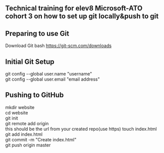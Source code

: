 
## Technical training for elev8 Microsoft-ATO cohort 3 on how to set up git locally&push to git
## Preparing to use Git
Download Git bash https://git-scm.com/downloads  
##  Initial Git Setup  
git config --global user.name "username"  
git config --global user.email "email address"
## Pushing to GitHub
mkdir website  
cd website  
git init  
git remote add origin <URL>  
this should be the url from your created repo(use https) 
touch index.html    
git add index.html  
git commit -m "Create index.html"  
git push origin master  
  
